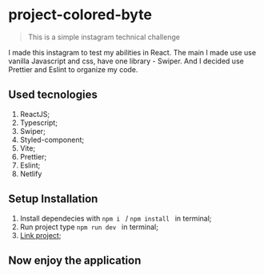 ﻿# project-colored-byte

> This is a simple instagram technical challenge

I made this instagram to test my abilities in React. The main I made use use vanilla Javascript and css, have one library - Swiper. And I decided use Prettier and Eslint to organize my code.

## Used tecnologies

1. ReactJS;
2. Typescript;
3. Swiper;
4. Styled-component;
5. Vite;
6. Prettier;
7. Eslint;
8. Netlify

## Setup Installation

1. Install dependecies with `npm i ` / `npm install ` in terminal;
2. Run project type `npm run dev ` in terminal;
3. [Link project](https://coloredbyte-instagram-react.netlify.app);

## Now enjoy the application
